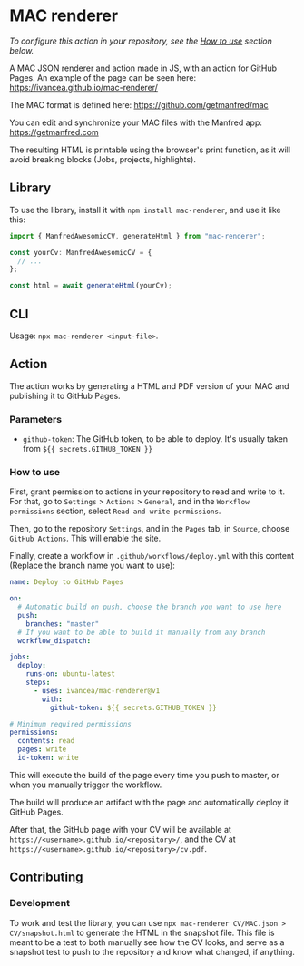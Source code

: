# MAC renderer

_To configure this action in your repository, see the [How to use](#how-to-use) section below._

A MAC JSON renderer and action made in JS, with an action for GitHub Pages. An example of the page can be seen here: <https://ivancea.github.io/mac-renderer/>

The MAC format is defined here: <https://github.com/getmanfred/mac>

You can edit and synchronize your MAC files with the Manfred app: <https://getmanfred.com>

The resulting HTML is printable using the browser's print function, as it will avoid breaking blocks (Jobs, projects, highlights).

## Library

To use the library, install it with `npm install mac-renderer`, and use it like this:

```ts
import { ManfredAwesomicCV, generateHtml } from "mac-renderer";

const yourCv: ManfredAwesomicCV = {
  // ...
};

const html = await generateHtml(yourCv);
```

## CLI

Usage: `npx mac-renderer <input-file>`.

## Action

The action works by generating a HTML and PDF version of your MAC and publishing it to GitHub Pages.

### Parameters

- `github-token`: The GitHub token, to be able to deploy. It's usually taken from `${{ secrets.GITHUB_TOKEN }}`

### How to use

First, grant permission to actions in your repository to read and write to it.
For that, go to `Settings` > `Actions` > `General`, and in the `Workflow permissions` section, select `Read and write permissions`.

Then, go to the repository `Settings`, and in the `Pages` tab, in `Source`, choose `GitHub Actions`. This will enable the site.

Finally, create a workflow in `.github/workflows/deploy.yml` with this content (Replace the branch name you want to use):

```yaml
name: Deploy to GitHub Pages

on:
  # Automatic build on push, choose the branch you want to use here
  push:
    branches: "master"
  # If you want to be able to build it manually from any branch
  workflow_dispatch:

jobs:
  deploy:
    runs-on: ubuntu-latest
    steps:
      - uses: ivancea/mac-renderer@v1
        with:
          github-token: ${{ secrets.GITHUB_TOKEN }}

# Minimum required permissions
permissions:
  contents: read
  pages: write
  id-token: write
```

This will execute the build of the page every time you push to master, or when you manually trigger the workflow.

The build will produce an artifact with the page and automatically deploy it GitHub Pages.

After that, the GitHub page with your CV will be available at `https://<username>.github.io/<repository>/`, and the CV at `https://<username>.github.io/<repository>/cv.pdf`.

## Contributing

### Development

To work and test the library, you can use `npx mac-renderer CV/MAC.json > CV/snapshot.html` to generate the HTML in the snapshot file.
This file is meant to be a test to both manually see how the CV looks, and serve as a snapshot test to push to the repository and know what changed, if anything.